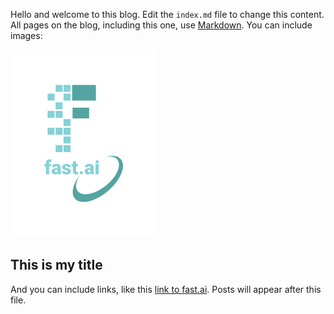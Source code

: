 Hello and welcome to this blog. Edit the `index.md` file to change this content. All pages on the blog, including this one, use [Markdown](https://guides.github.com/features/mastering-markdown/). You can include images:

![Image of fast.ai logo](images/logo.png)

## This is my title

And you can include links, like this [link to fast.ai](https://www.fast.ai). Posts will appear after this file. 
